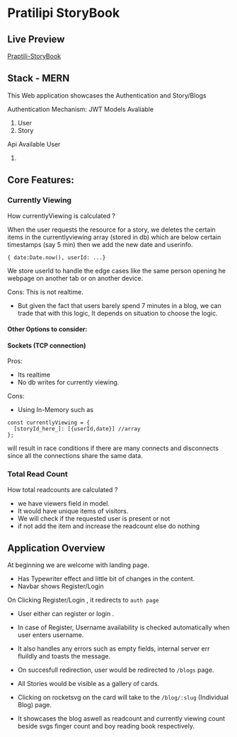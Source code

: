 # Pratilipi StoryBook

## Live Preview

[Praptili-StoryBook](https://pratilipi-storybook.herokuapp.com/)

## Stack - MERN

This Web application showcases the Authentication and Story/Blogs

Authentication Mechanism: JWT
Models Avaliable

1. User
2. Story

Api Available
User

1.

## Core Features:

### Currently Viewing

How currentlyViewing is calculated ?

When the user requests the resource for a story,
we deletes the certain items in the currentlyviewing array (stored in db) which are below certain timestamps (say 5 min)
then we add the new date and userinfo.

```
{ date:Date.now(), userId: ...}
```

We store userId to handle the edge cases like the same person opening he webpage on another tab or on another device.

Cons:
This is not realtime.

- But given the fact that users barely spend 7 minutes
  in a blog, we can trade that with this logic, It depends on situation to choose the logic.

#### Other Options to consider:

#### Sockets (TCP connection)

Pros:

- Its realtime
- No db writes for currently viewing.

Cons:

- Using In-Memory such as

```
const currentlyViewing = {
  [storyId_here_]: [{userId,date}] //array
};
```

will result in race conditions if there are many connects and disconnects since all the connections share the same data.

### Total Read Count

How total readcounts are calculated ?

- we have viewers field in model.
- It would have unique items of visitors.
- We will check if the requested user is present or not
- if not add the item and increase the readcount else do nothing

## Application Overview

At beginning we are welcome with landing page.

- Has Typewriter effect and little bit of changes in the content.
- Navbar shows Register/Login

On Clicking Register/Login , it redirects to `auth page`

- User either can register or login .
- In case of Register, Username availability is checked automatically when user enters username.
- It also handles any errors such as empty fields, internal server err fluildly and toasts the message.
- On succesfull redirection, user would be redirected to `/blogs` page.
- All Stories would be visible as a gallery of cards.
- Clicking on rocketsvg on the card will take to the `/blog/:slug` (Individual Blog) page.

- It showcases the blog aswell as readcount and currently viewing count beside svgs finger count and boy reading book respectively.
